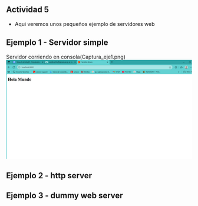 ## Actividad 5
- Aqui veremos unos pequeños ejemplo de servidores web
## Ejemplo 1 - Servidor simple
Servidor corriendo en consola(Captura_eje1.png)
![Página en el navegador](ejemplo_1_1.png)

## Ejemplo 2 - http server
## Ejemplo 3 - dummy web server

